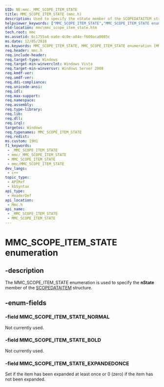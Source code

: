 ```yaml
---
UID: NE:mmc._MMC_SCOPE_ITEM_STATE
title: MMC_SCOPE_ITEM_STATE (mmc.h)
description: Used to specify the nState member of the SCOPEDATAITEM structure.
helpviewer_keywords: ["MMC_SCOPE_ITEM_STATE","MMC_SCOPE_ITEM_STATE enumeration [MMC]","MMC_SCOPE_ITEM_STATE_BOLD","MMC_SCOPE_ITEM_STATE_EXPANDEDONCE","MMC_SCOPE_ITEM_STATE_NORMAL","_slate_mmc_scope_item_state","mmc.mmc_scope_item_state","mmc/MMC_SCOPE_ITEM_STATE","mmc/MMC_SCOPE_ITEM_STATE_BOLD","mmc/MMC_SCOPE_ITEM_STATE_EXPANDEDONCE","mmc/MMC_SCOPE_ITEM_STATE_NORMAL"]
old-location: mmc\mmc_scope_item_state.htm
tech.root: mmc
ms.assetid: 6c1755a4-ea6e-4c0e-a84e-f609aca0085c
ms.date: 12/05/2018
ms.keywords: MMC_SCOPE_ITEM_STATE, MMC_SCOPE_ITEM_STATE enumeration [MMC], MMC_SCOPE_ITEM_STATE_BOLD, MMC_SCOPE_ITEM_STATE_EXPANDEDONCE, MMC_SCOPE_ITEM_STATE_NORMAL, _slate_mmc_scope_item_state, mmc.mmc_scope_item_state, mmc/MMC_SCOPE_ITEM_STATE, mmc/MMC_SCOPE_ITEM_STATE_BOLD, mmc/MMC_SCOPE_ITEM_STATE_EXPANDEDONCE, mmc/MMC_SCOPE_ITEM_STATE_NORMAL
req.header: mmc.h
req.include-header: 
req.target-type: Windows
req.target-min-winverclnt: Windows Vista
req.target-min-winversvr: Windows Server 2008
req.kmdf-ver: 
req.umdf-ver: 
req.ddi-compliance: 
req.unicode-ansi: 
req.idl: 
req.max-support: 
req.namespace: 
req.assembly: 
req.type-library: 
req.lib: 
req.dll: 
req.irql: 
targetos: Windows
req.typenames: MMC_SCOPE_ITEM_STATE
req.redist: 
ms.custom: 19H1
f1_keywords:
 - _MMC_SCOPE_ITEM_STATE
 - mmc/_MMC_SCOPE_ITEM_STATE
 - MMC_SCOPE_ITEM_STATE
 - mmc/MMC_SCOPE_ITEM_STATE
dev_langs:
 - c++
topic_type:
 - APIRef
 - kbSyntax
api_type:
 - HeaderDef
api_location:
 - Mmc.h
api_name:
 - _MMC_SCOPE_ITEM_STATE
 - MMC_SCOPE_ITEM_STATE
---
```


# MMC_SCOPE_ITEM_STATE enumeration


## -description

The 
MMC_SCOPE_ITEM_STATE enumeration is used to specify the <b>nState</b> member of the 
<a href="/windows/desktop/api/mmc/ns-mmc-scopedataitem">SCOPEDATAITEM</a> structure.

## -enum-fields

### -field MMC_SCOPE_ITEM_STATE_NORMAL

Not currently used.

### -field MMC_SCOPE_ITEM_STATE_BOLD

Not currently used.

### -field MMC_SCOPE_ITEM_STATE_EXPANDEDONCE

Set if the item has been expanded at least once or 0 (zero) if the item has not been expanded.

